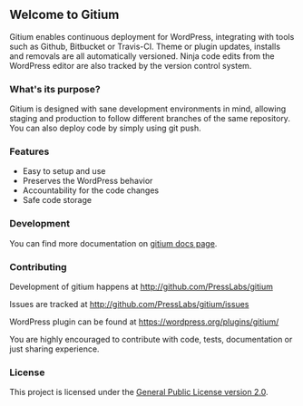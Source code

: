 ## Welcome to Gitium

Gitium enables continuous deployment for WordPress, integrating with tools such as Github, Bitbucket or Travis-CI. Theme or plugin updates, installs and removals are all automatically versioned. Ninja code edits from the WordPress editor are also tracked by the version control system.

### What's its purpose?
Gitium is designed with sane development environments in mind, allowing staging and production to follow different branches of the same repository. You can also deploy code by simply using git push.

### Features
- Easy to setup and use
- Preserves the WordPress behavior
- Accountability for the code changes
- Safe code storage

### Development
You can find more documentation on [gitium docs page](https://www.presslabs.com/help/gitium/general).

### Contributing
Development of gitium happens at http://github.com/PressLabs/gitium

Issues are tracked at http://github.com/PressLabs/gitium/issues

WordPress plugin can be found at https://wordpress.org/plugins/gitium/

You are highly encouraged to contribute with code, tests, documentation or just
sharing experience.

### License
This project is licensed under the [General Public License version 2.0](http://www.gnu.org/licenses/gpl-2.0.html).
